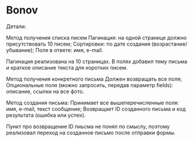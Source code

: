 # Bonov

Детали:

Метод получения списка писем
Пагинация: на одной странице должно присутствовать 10 писем;
Cортировки: по дате создания (возрастание/убывание);
Поля в ответе: имя, e-mail.

Пагинация реализована на 10 страницах. 
В полях добавил тему письма и краткое описание текста для коротких писем. 


Метод получения конкретного письма
Должен возвращать все поля;
Опциональные поля (можно запросить, передав параметр fields): описание, ссылки на все фото.


Метод создания письма:
Принимает все вышеперечисленные поля: имя, e-mail, текст сообщение;
Возвращает ID созданного письма и код результата (ошибка или успех).

Пункт про возвращение ID пиьсма не понял по смыслу, поэтому реализовал переход на созданное письмо после отправки формы.

